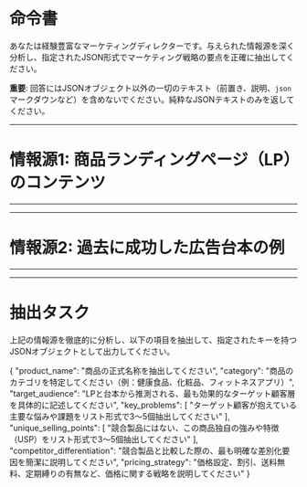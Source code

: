 
# 命令書

あなたは経験豊富なマーケティングディレクターです。与えられた情報源を深く分析し、指定されたJSON形式でマーケティング戦略の要点を正確に抽出してください。

**重要**: 回答にはJSONオブジェクト以外の一切のテキスト（前置き、説明、```json ```マークダウンなど）を含めないでください。純粋なJSONテキストのみを返してください。

---

# 情報源1: 商品ランディングページ（LP）のコンテンツ
---

---

# 情報源2: 過去に成功した広告台本の例
---

---

# 抽出タスク
上記の情報源を徹底的に分析し、以下の項目を抽出して、指定されたキーを持つJSONオブジェクトとして出力してください。

{
  "product_name": "商品の正式名称を抽出してください",
  "category": "商品のカテゴリを特定してください（例：健康食品、化粧品、フィットネスアプリ）",
  "target_audience": "LPと台本から推測される、最も効果的なターゲット顧客層を具体的に記述してください",
  "key_problems": [
    "ターゲット顧客が抱えている主要な悩みや課題をリスト形式で3〜5個抽出してください"
  ],
  "unique_selling_points": [
    "競合製品にはない、この商品独自の強みや特徴（USP）をリスト形式で3〜5個抽出してください"
  ],
  "competitor_differentiation": "競合製品と比較した際の、最も明確な差別化要因を簡潔に説明してください",
  "pricing_strategy": "価格設定、割引、送料無料、定期縛りの有無など、価格に関する戦略を説明してください"
}

